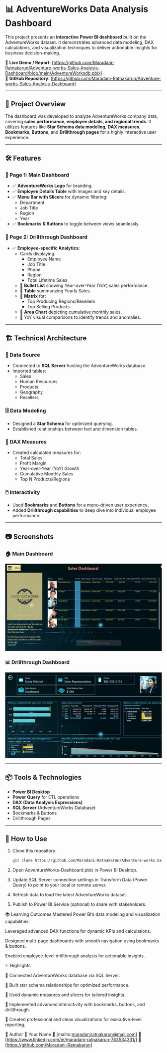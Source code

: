 
# 📊 AdventureWorks Data Analysis Dashboard

This project presents an **interactive Power BI dashboard** built on the AdventureWorks dataset. It demonstrates advanced data modeling, DAX calculations, and visualization techniques to deliver actionable insights for business decision-making.  

🔗 **Live Demo / Report**: [https://github.com/Maradani-Ratnakarun/Adventure-works-Sales-Analysis-Dashboard/blob/main/AdventureWorksdb.pbix]  
🔗 **GitHub Repository**: [https://github.com/Maradani-Ratnakarun/Adventure-works-Sales-Analysis-Dashboard]  

---

## 🚀 Project Overview

The dashboard was developed to analyze AdventureWorks company data, covering **sales performance, employee details, and regional trends**. It utilizes features like **Star Schema data modeling**, **DAX measures**, **Bookmarks**, **Buttons**, and **Drillthrough pages** for a highly interactive user experience.

---

## 🛠️ Features

### 🌟 Page 1: Main Dashboard
- ✅ **AdventureWorks Logo** for branding.
- ✅ **Employee Details Table** with images and key details.
- ✅ **Menu Bar with Slicers** for dynamic filtering:
  - Department
  - Job Title
  - Region
  - Year
- ✅ **Bookmarks & Buttons** to toggle between views seamlessly.

### 🌟 Page 2: Drillthrough Dashboard
- ✅ **Employee-specific Analytics**:
  - Cards displaying:
    - Employee Name
    - Job Title
    - Phone
    - Region
    - Total Lifetime Sales
  - 📌 **Bullet List** showing Year-over-Year (YoY) sales performance.
  - 📌 **Table** summarizing Yearly Sales.
  - 📌 **Matrix** for:
    - Top Producing Regions/Resellers
    - Top Selling Products
  - 📌 **Area Chart** depicting cumulative monthly sales.
  - 📌 YoY visual comparisons to identify trends and anomalies.

---

## 🏗️ Technical Architecture

### 📡 Data Source
- Connected to **SQL Server** hosting the AdventureWorks database.
- Imported tables:
  - Sales
  - Human Resources
  - Products
  - Geography
  - Resellers

### 🗄️ Data Modeling
- Designed a **Star Schema** for optimized querying.
- Established relationships between fact and dimension tables.

### 📐 DAX Measures
- Created calculated measures for:
  - Total Sales
  - Profit Margin
  - Year-over-Year (YoY) Growth
  - Cumulative Monthly Sales
  - Top N Products/Regions

### 🖱️ Interactivity
- Used **Bookmarks** and **Buttons** for a menu-driven user experience.
- Added **Drillthrough capabilities** to deep dive into individual employee performance.

---

## 📷 Screenshots

### 🏠 Main Dashboard  
![Main Dashboard Screenshot](Home.png)

### 📊 Drillthrough Dashboard  
![Drillthrough Dashboard Screenshot](EmployeeDetails.png)

---

## 📦 Tools & Technologies
- **Power BI Desktop**
- **Power Query** for ETL operations
- **DAX (Data Analysis Expressions)**
- **SQL Server** (AdventureWorks Database)
- Bookmarks & Buttons
- Drillthrough Pages

---

## 📝 How to Use

1. Clone this repository:
   ```bash
   git clone https://github.com/Maradani-Ratnakarun/Adventure-works-Sales-Analysis-Dashboard.git

1. Open AdventureWorks-Dashboard.pbix in Power BI Desktop.

2. Update SQL Server connection settings in Transform Data (Power Query) to point to your local or remote server.

3. Refresh data to load the latest AdventureWorks dataset.

4. Publish to Power BI Service (optional) to share with stakeholders.

📚 Learning Outcomes
Mastered Power BI’s data modeling and visualization capabilities.

Leveraged advanced DAX functions for dynamic KPIs and calculations.

Designed multi-page dashboards with smooth navigation using bookmarks & buttons.

Enabled employee-level drillthrough analysis for actionable insights.

✨ Highlights

📌 Connected AdventureWorks database via SQL Server.

📌 Built star schema relationships for optimized performance.

📌 Used dynamic measures and slicers for tailored insights.

📌 Implemented advanced interactivity with bookmarks, buttons, and drillthrough.

📌 Created professional and clean visualizations for executive-level reporting.


📣 Author
👤 Your Name
📧 [mailto:maradaniratnakarun@mail.com]
🔗 [https://www.linkedin.com/in/maradani-ratnakarun-783534331/]
🔗 [https://github.com/Maradani-Ratnakarun]


